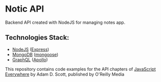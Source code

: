 # Notic API
Backend API created with NodeJS for managing notes app.
## Technologies Stack:

- [NodeJS](https://nodejs.org/) ([Express](https://expressjs.com/))
- [MongoDB](https://www.mongodb.com/) ([mongoose](https://mongoosejs.com/))
- [GraphQL](https://graphql.org/) ([Apollo](https://www.apollographql.com/))

This repository contains code examples for the API chapters of [JavaScript Everywhere](https://www.jseverywhere.io/) by Adam D. Scott, published by O'Reilly Media